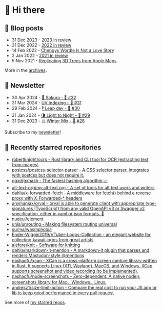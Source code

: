 # 👋 Hi there

## 📝 Blog posts

<!-- feed start -->
- 31 Dec 2023 - [2023 in review](https://cheeaun.com/blog/2023/12/2023-in-review/)
- 31 Dec 2022 - [2022 in review](https://cheeaun.com/blog/2022/12/2022-in-review/)
- 14 Feb 2022 - [Chengyu Wordle Is Not a Love Story](https://cheeaun.com/blog/2022/02/chengyu-wordle-is-not-a-love-story/)
- 2 Jan 2022 - [2021 in review](https://cheeaun.com/blog/2022/01/2021-in-review/)
- 5 Nov 2021 - [Replicating 3D Trees from Apple Maps](https://cheeaun.com/blog/2021/11/replicating-3d-trees-apple-maps/)
<!-- feed end -->

More in the [archives](https://cheeaun.com/blog/archives/).

## 📰 Newsletter

<!-- newsletter start -->
- 30 Apr 2024 - [🌸 Sakura - 🥫 #32](https://cheeaun.substack.com/p/sakura-32)
- 31 Mar 2024 - [UV indexing - 🥫 #31](https://cheeaun.substack.com/p/uv-indexing-31)
- 29 Feb 2024 - [🕴️ Leap day - 🥫 #30](https://cheeaun.substack.com/p/leap-day-30)
- 31 Jan 2024 - [🌗 Light to Night - 🥫 #29](https://cheeaun.substack.com/p/light-to-night-29)
- 31 Dec 2023 - [☃️ Winter Mix - 🥫 #28](https://cheeaun.substack.com/p/winter-mix-28)
<!-- newsletter end -->

Subscribe to my [newsletter](https://cheeaun.substack.com/)!

## 🌟 Recently starred repositories

<!-- starred repos start -->
- [robertknight/ocrs - Rust library and CLI tool for OCR (extracting text from images)](https://github.com/robertknight/ocrs)
- [postcss/postcss-selector-parser - A CSS selector parser, integrates with postcss but does not require it.](https://github.com/postcss/postcss-selector-parser)
- [ogxd/gxhash - The fastest hashing algorithm 📈](https://github.com/ogxd/gxhash)
- [alt-text-org/my.alt-text.org - A set of tools for alt text users and writers](https://github.com/alt-text-org/my.alt-text.org)
- [dahlia/x-forwarded-fetch - A middleware for fetch() behind a reverse proxy with X-Forwarded-* headers](https://github.com/dahlia/x-forwarded-fetch)
- [anymaniax/orval - orval is able to generate client with appropriate type-signatures (TypeScript) from any valid OpenAPI v3 or Swagger v2 specification, either in yaml or json formats. 🍺](https://github.com/anymaniax/orval)
- [nudeui/element](https://github.com/nudeui/element)
- [unjs/unrouting - Making filesystem routing universal](https://github.com/unjs/unrouting)
- [surma/wasmphobia](https://github.com/surma/wasmphobia)
- [Ender-Wiggin2019/VTuber-Logos-Collection - an elegant website for collecting kawaii logos from great artists](https://github.com/Ender-Wiggin2019/VTuber-Logos-Collection)
- [alefore/knit - Software for knitting](https://github.com/alefore/knit)
- [dahlia/markdown-it-mention - A markdown-it plugin that parses and renders Mastodon-style @mentions](https://github.com/dahlia/markdown-it-mention)
- [nashaofu/xcap - XCap is a cross-platform screen capture library written in Rust. It supports Linux (X11, Wayland), MacOS, and Windows. XCap supports screenshot and video recording (to be implemented).](https://github.com/nashaofu/xcap)
- [nashaofu/node-screenshots - Zero-dependent. A native nodejs screenshots library for Mac、Windows、Linux.](https://github.com/nashaofu/node-screenshots)
- [andresz1/size-limit-action - Compare the real cost to run your JS app or lib to keep good performance in every pull request](https://github.com/andresz1/size-limit-action)
<!-- starred repos end -->

See more of [my starred repos](https://github.com/stars/cheeaun/).
